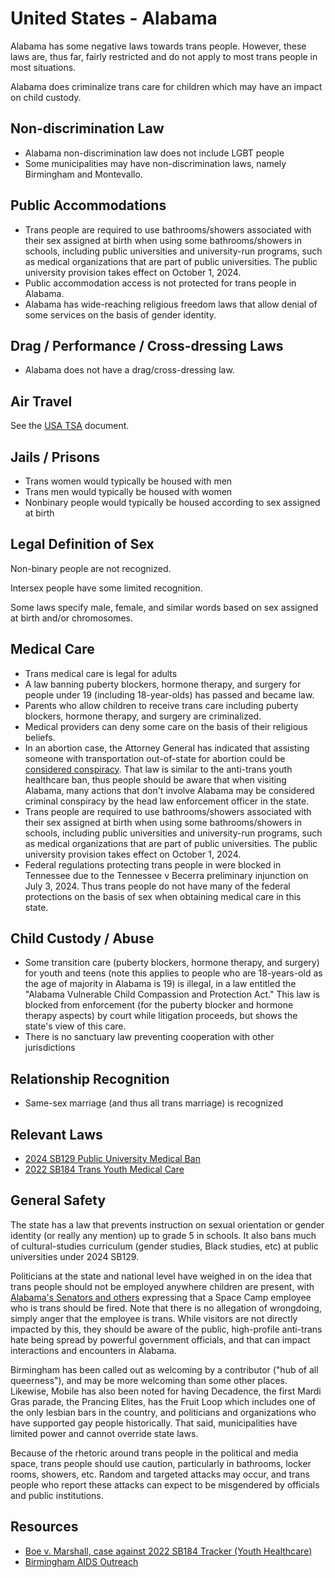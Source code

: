# United States - Alabama

Alabama has some negative laws towards trans people. However,
these laws are, thus far, fairly restricted and do not apply to most
trans people in most situations.

Alabama does criminalize trans care for children which may have an
impact on child custody.

## Non-discrimination Law

 * Alabama non-discrimination law does not include LGBT people
 * Some municipalities may have non-discrimination laws, namely
   Birmingham and Montevallo.

## Public Accommodations

 * Trans people are required to use bathrooms/showers associated with their
   sex assigned at birth when using some bathrooms/showers in schools,
   including public universities and university-run programs, such as
   medical organizations that are part of public universities. The
   public university provision takes effect on October 1, 2024.
 * Public accommodation access is not protected for trans people in Alabama.
 * Alabama has wide-reaching religious freedom laws that allow denial of
   some services on the basis of gender identity.

## Drag / Performance / Cross-dressing Laws

 * Alabama does not have a drag/cross-dressing law.

## Air Travel

See the [USA TSA](notes/tsa.md) document.

## Jails / Prisons

 * Trans women would typically be housed with men
 * Trans men would typically be housed with women
 * Nonbinary people would typically be housed according to sex
   assigned at birth

## Legal Definition of Sex

Non-binary people are not recognized.

Intersex people have some limited recognition.

Some laws specify male, female, and similar words based on sex assigned
at birth and/or chromosomes.

## Medical Care

 * Trans medical care is legal for adults
 * A law banning puberty blockers, hormone therapy, and surgery for
   people under 19 (including 18-year-olds) has passed and became law.
 * Parents who allow children to receive trans care including puberty
   blockers, hormone therapy, and surgery are criminalized.
 * Medical providers can deny some care on the basis of their religious
   beliefs.
 * In an abortion case, the Attorney General has indicated that
   assisting someone with transportation out-of-state for abortion could
   be [considered
   conspiracy](https://www.documentcloud.org/documents/23932753-yellowhammer-fund-et-al-v-steve-marshall-and-west-alabama-womens-center-et-al-v-steve-marshall).
   That law is similar to the anti-trans youth healthcare ban, thus people
   should be aware that when visiting Alabama, many actions that don't
   involve Alabama may be considered criminal conspiracy by the head law
   enforcement officer in the state.
 * Trans people are required to use bathrooms/showers associated with their
   sex assigned at birth when using some bathrooms/showers in schools,
   including public universities and university-run programs, such as
   medical organizations that are part of public universities.  The public
   university provision takes effect on October 1, 2024.
 * Federal regulations protecting trans people in were blocked in
   Tennessee due to the Tennessee v Becerra preliminary injunction on
   July 3, 2024. Thus trans people do not have many of the federal
   protections on the basis of sex when obtaining medical care in this
   state.

## Child Custody / Abuse

 * Some transition care (puberty blockers, hormone therapy, and surgery)
   for youth and teens (note this applies to people who are 18-years-old
   as the age of majority in Alabama is 19) is illegal, in a law entitled
   the "Alabama Vulnerable Child Compassion and Protection Act."  This law
   is blocked from enforcement (for the puberty blocker and hormone
   therapy aspects) by court while litigation proceeds, but shows the
   state's view of this care.
 * There is no sanctuary law preventing cooperation with other
   jurisdictions
 
## Relationship Recognition

 * Same-sex marriage (and thus all trans marriage) is recognized

## Relevant Laws

 * [2024 SB129 Public University Medical
   Ban](https://www.legislature.state.al.us/pdf/SearchableInstruments/2024RS/SB129-enr.pdf)
 * [2022 SB184 Trans Youth Medical Care](https://legiscan.com/AL/text/SB184/id/2566425)

## General Safety

The state has a law that prevents instruction on sexual orientation or
gender identity (or really any mention) up to grade 5 in schools. It
also bans much of cultural-studies curriculum (gender studies, Black studies,
etc) at public universities under 2024 SB129.

Politicians at the state and national level have weighed in on the idea
that trans people should not be employed anywhere children are present,
with [Alabama's Senators and
others](https://www.lgbtqnation.com/2024/03/right-wing-officials-gang-up-to-lob-vicious-attacks-on-a-single-transgender-space-camp-employee/)
expressing that a Space Camp employee who is trans should be fired. Note
that there is no allegation of wrongdoing, simply anger that the
employee is trans.  While visitors are not directly impacted by this,
they should be aware of the public, high-profile anti-trans hate being
spread by powerful government officials, and that can impact
interactions and encounters in Alabama.

Birmingham has been called out as welcoming by a contributor ("hub of
all queerness"), and may be more welcoming than some other places.
Likewise, Mobile has also been noted for having Decadence, the first
Mardi Gras parade, the Prancing Elites, has the Fruit Loop which
includes one of the only lesbian bars in the country, and politicians and
organizations who have supported gay people historically.  That said,
municipalities have limited power and cannot override state laws.

Because of the rhetoric around trans people in the political and media
space, trans people should use caution, particularly in bathrooms,
locker rooms, showers, etc.  Random and targeted attacks may occur, and
trans people who report these attacks can expect to be misgendered by
officials and public institutions.

## Resources

 * [Boe v. Marshall, case against 2022 SB184 Tracker (Youth Healthcare)](https://www.courtlistener.com/docket/63252064/eknes-tucker-v-marshall/)
 * [Birmingham AIDS Outreach](https://www.birminghamaidsoutreach.org/)
